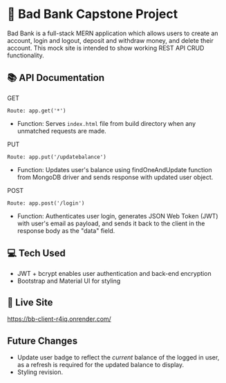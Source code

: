 # 🏦 Bad Bank Capstone Project

Bad Bank is a full-stack MERN application which allows users to create an account, login and logout, deposit and withdraw money, and delete their account. This mock site is intended to show working REST API CRUD functionality.

## 📚 API Documentation

GET

    Route: app.get('*')
    
- Function: Serves `index.html` file from build directory when any unmatched requests are made.

PUT

    Route: app.put('/updatebalance')
- Function: Updates user's balance using findOneAndUpdate function from MongoDB driver and sends response with updated user object.

POST

    Route: app.post('/login')
- Function: Authenticates user login, generates JSON Web Token (JWT) with user's email as payload, and sends it back to the client in the response body as the "data" field.

## 💻 Tech Used

- JWT + bcrypt enables user authentication and back-end encryption
- Bootstrap and Material UI for styling

## 🔗 Live Site

https://bb-client-r4iq.onrender.com/

## Future Changes

- Update user badge to reflect the *current* balance of the logged in user, as a refresh is required for the updated balance to display.
- Styling revision.
